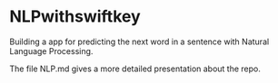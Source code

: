 # NLPwithswiftkey
Building a app for predicting the next word in a sentence with Natural Language Processing.

The file NLP.md gives a more detailed presentation about the repo. 
